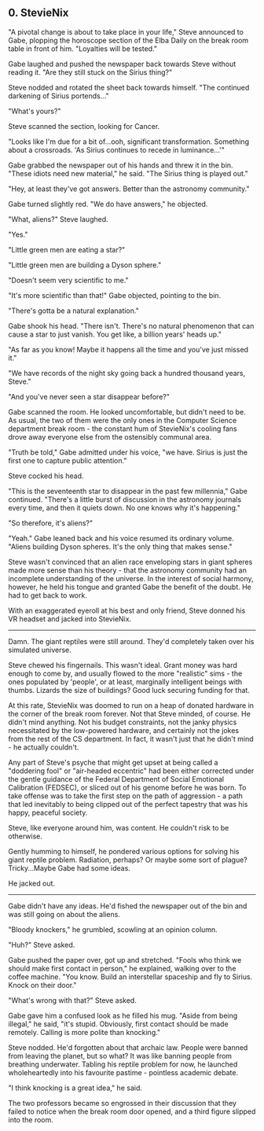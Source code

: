 ## 0. StevieNix

"A pivotal change is about to take place in your life," Steve announced to Gabe, plopping the horoscope section of the Elba Daily on the break room table in front of him. "Loyalties will be tested."

Gabe laughed and pushed the newspaper back towards Steve without reading it. "Are they still stuck on the Sirius thing?"

Steve nodded and rotated the sheet back towards himself. "The continued darkening of Sirius portends..."

"What's yours?"

Steve scanned the section, looking for Cancer.

"Looks like I'm due for a bit of...ooh, significant transformation. Something about a crossroads. 'As Sirius continues to recede in luminance...'"

Gabe grabbed the newspaper out of his hands and threw it in the bin. "These idiots need new material," he said. "The Sirius thing is played out."

"Hey, at least they've got answers. Better than the astronomy community."

Gabe turned slightly red. "We do have answers," he objected.

"What, aliens?" Steve laughed.

"Yes."

"Little green men are eating a star?"

"Little green men are building a Dyson sphere."

"Doesn't seem very scientific to me."

"It's more scientific than that!" Gabe objected, pointing to the bin.

"There's gotta be a natural explanation."

Gabe shook his head. "There isn't. There's no natural phenomenon that can cause a star to just vanish. You get like, a billion years' heads up."

"As far as you know! Maybe it happens all the time and you've just missed it."

"We have records of the night sky going back a hundred thousand years, Steve."

"And you've never seen a star disappear before?"

Gabe scanned the room. He looked uncomfortable, but didn't need to be. As usual, the two of them were the only ones in the Computer Science department break room - the constant hum of StevieNix's cooling fans drove away everyone else from the ostensibly communal area.

"Truth be told," Gabe admitted under his voice, "we have. Sirius is just the first one to capture public attention."

Steve cocked his head.

"This is the seventeenth star to disappear in the past few millennia," Gabe continued. "There's a little burst of discussion in the astronomy journals every time, and then it quiets down. No one knows why it's happening."

"So therefore, it's aliens?"

"Yeah." Gabe leaned back and his voice resumed its ordinary volume. "Aliens building Dyson spheres. It's the only thing that makes sense."

Steve wasn't convinced that an alien race enveloping stars in giant spheres made more sense than his theory - that the astronomy community had an incomplete understanding of the universe. In the interest of social harmony, however, he held his tongue and granted Gabe the benefit of the doubt. He had to get back to work.

With an exaggerated eyeroll at his best and only friend, Steve donned his VR headset and jacked into StevieNix.

---

Damn. The giant reptiles were still around. They'd completely taken over his simulated universe.

Steve chewed his fingernails. This wasn't ideal. Grant money was hard enough to come by, and usually flowed to the more "realistic" sims - the ones populated by 'people', or at least, marginally intelligent beings with thumbs. Lizards the size of buildings? Good luck securing funding for that.

At this rate, StevieNix was doomed to run on a heap of donated hardware in the corner of the break room forever. Not that Steve minded, of course. He didn't mind anything. Not his budget constraints, not the janky physics necessitated by the low-powered hardware, and certainly not the jokes from the rest of the CS department. In fact, it wasn't just that he didn't mind - he actually couldn't.

Any part of Steve's psyche that might get upset at being called a "doddering fool" or "air-headed eccentric" had been either corrected under the gentle guidance of the Federal Department of Social Emotional Calibration (FEDSEC), or sliced out of his genome before he was born. To take offense was to take the first step on the path of aggression - a path that led inevitably to being clipped out of the perfect tapestry that was his happy, peaceful society.

Steve, like everyone around him, was content. He couldn't risk to be otherwise.

Gently humming to himself, he pondered various options for solving his giant reptile problem. Radiation, perhaps? Or maybe some sort of plague? Tricky...Maybe Gabe had some ideas.

He jacked out.

---

Gabe didn't have any ideas. He'd fished the newspaper out of the bin and was still going on about the aliens.

"Bloody knockers," he grumbled, scowling at an opinion column.

"Huh?" Steve asked.

Gabe pushed the paper over, got up and stretched. "Fools who think we should make first contact in person," he explained, walking over to the coffee machine. "You know. Build an interstellar spaceship and fly to Sirius. Knock on their door."

"What's wrong with that?" Steve asked.

Gabe gave him a confused look as he filled his mug. "Aside from being illegal," he said, "it's stupid. Obviously, first contact should be made remotely. Calling is more polite than knocking."

Steve nodded. He'd forgotten about that archaic law. People were banned from leaving the planet, but so what? It was like banning people from breathing underwater. Tabling his reptile problem for now, he launched wholeheartedly into his favourite pastime - pointless academic debate.

"I think knocking is a great idea," he said.

The two professors became so engrossed in their discussion that they failed to notice when the break room door opened, and a third figure slipped into the room.
